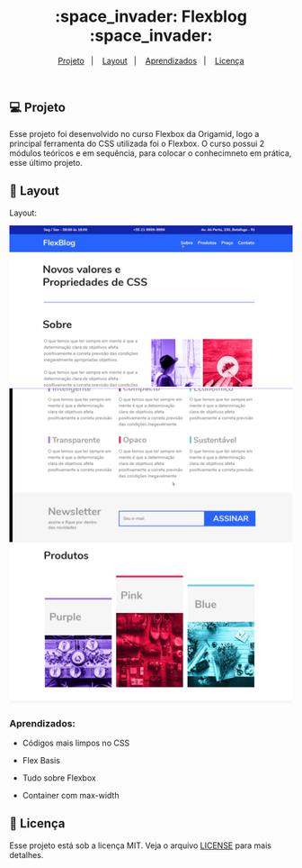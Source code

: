 <h1 align="center">
  :space_invader: Flexblog :space_invader:
</h1>

<p align="center">
<a href="#-projeto">Projeto</a>&nbsp;&nbsp;&nbsp;|&nbsp;&nbsp;&nbsp;
  <a href="#-layout">Layout</a>&nbsp;&nbsp;&nbsp;|&nbsp;&nbsp;&nbsp;
  <a href="#aprendizados">Aprendizados</a>&nbsp;&nbsp;&nbsp;|&nbsp;&nbsp;&nbsp;
  <a href="#memo-licença">Licença</a>
</p>

<br>

## 💻 Projeto

Esse projeto foi desenvolvido no curso Flexbox da Origamid, logo a principal ferramenta do CSS utilizada foi o Flexbox. O curso possui 2 módulos teóricos e em sequência, para colocar o conhecimneto em prática, esse último projeto.

## 🎨 Layout

Layout: 

![Layout do projeto](https://github.com/ChristySchott/flexblog.github.io/blob/master/layout/layout1.png)
![Layout do projeto](https://github.com/ChristySchott/flexblog.github.io/blob/master/layout/layout2.png)
![Layout do projeto](https://github.com/ChristySchott/flexblog.github.io/blob/master/layout/layout3.png)


### Aprendizados:

- Códigos mais limpos no CSS

- Flex Basis
 
- Tudo sobre Flexbox

- Container com max-width

## :memo: Licença

Esse projeto está sob a licença MIT. Veja o arquivo [LICENSE](LICENSE.md) para mais detalhes.

